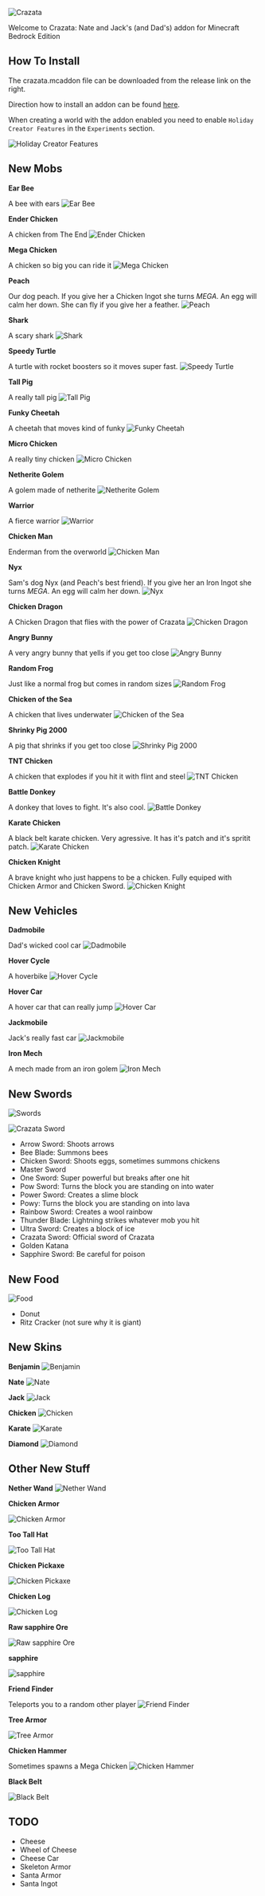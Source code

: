 ![Crazata](screenshots/title.png)

Welcome to Crazata: Nate and Jack's (and Dad's) addon for Minecraft Bedrock Edition

## How To Install
The crazata.mcaddon file can be downloaded from the release link on the right.

Direction how to install an addon can be found [here](https://learn.microsoft.com/en-us/minecraft/creator/documents/addonpackinstallation?tabs=Windows10).

When creating a world with the addon enabled you need to enable `Holiday Creator Features` in the `Experiments` section.

![Holiday Creator Features](screenshots/install.png)


## New Mobs

__Ear Bee__

A bee with ears
![Ear Bee](screenshots/ear_bee.png)

__Ender Chicken__

A chicken from The End
![Ender Chicken](screenshots/ender_chicken.png)

__Mega Chicken__

A chicken so big you can ride it
![Mega Chicken](screenshots/mega_chicken.png)

__Peach__

Our dog peach. If you give her a Chicken Ingot she turns *MEGA*. An egg will calm her down. She can fly if you give her a feather.
![Peach](screenshots/peach.png)

__Shark__

A scary shark
![Shark](screenshots/shark.png)

__Speedy Turtle__

A turtle with rocket boosters so it moves super fast.
![Speedy Turtle](screenshots/speedy_turtle.png)

__Tall Pig__

A really tall pig
![Tall Pig](screenshots/tall_pig.png)

__Funky Cheetah__

A cheetah that moves kind of funky
![Funky Cheetah](screenshots/cheetah.png)

__Micro Chicken__

A really tiny chicken
![Micro Chicken](screenshots/micro_chicken.png)

__Netherite Golem__

A golem made of netherite
![Netherite Golem](screenshots/netherite_golem.png)

__Warrior__

A fierce warrior
![Warrior](screenshots/warrior.png)

__Chicken Man__

Enderman from the overworld
![Chicken Man](screenshots/chicken_man.png)

__Nyx__

Sam's dog Nyx (and Peach's best friend).  If you give her an Iron Ingot she turns *MEGA*. An egg will calm her down.
![Nyx](screenshots/nyx.png)

__Chicken Dragon__

A Chicken Dragon that flies with the power of Crazata
![Chicken Dragon](screenshots/chicken_dragon.png)

__Angry Bunny__

A very angry bunny that yells if you get too close
![Angry Bunny](screenshots/angry_bunny.png)

__Random Frog__

Just like a normal frog but comes in random sizes
![Random Frog](screenshots/random_frog.png)

__Chicken of the Sea__

A chicken that lives underwater
![Chicken of the Sea](screenshots/chicken_of_the_sea.png)

__Shrinky Pig 2000__

A pig that shrinks if you get too close
![Shrinky Pig 2000](screenshots/shrinky_pig_2000.png)

__TNT Chicken__

A chicken that explodes if you hit it with flint and steel
![TNT Chicken](screenshots/tnt_chicken.png)

__Battle Donkey__

A donkey that loves to fight. It's also cool.
![Battle Donkey](screenshots/battle_donkey.png)

__Karate Chicken__

A black belt karate chicken. Very agressive. It has it's patch and it's spritit patch.
![Karate Chicken](screenshots/karate_chicken.png)

__Chicken Knight__

A brave knight who just happens to be a chicken. Fully equiped with Chicken Armor and Chicken Sword.
![Chicken Knight](screenshots/chicken_knight.png)


## New Vehicles

__Dadmobile__

Dad's wicked cool car
![Dadmobile](screenshots/dadmobile.png)

__Hover Cycle__

A hoverbike
![Hover Cycle](screenshots/hover_cycle.gif)

__Hover Car__

A hover car that can really jump
![Hover Car](screenshots/hover_car.gif)

__Jackmobile__

Jack's really fast car
![Jackmobile](screenshots/jackmobile.png)

__Iron Mech__

A mech made from an iron golem
![Iron Mech](screenshots/iron_mech.png)


## New Swords
![Swords](screenshots/swords.png)

![Crazata Sword](screenshots/crazata_sword.png)

- Arrow Sword: Shoots arrows
- Bee Blade: Summons bees
- Chicken Sword: Shoots eggs, sometimes summons chickens
- Master Sword
- One Sword: Super powerful but breaks after one hit
- Pow Sword: Turns the block you are standing on into water
- Power Sword: Creates a slime block
- Powy: Turns the block you are standing on into lava
- Rainbow Sword: Creates a wool rainbow
- Thunder Blade: Lightning strikes whatever mob you hit
- Ultra Sword: Creates a block of ice
- Crazata Sword: Official sword of Crazata
- Golden Katana
- Sapphire Sword: Be careful for poison

## New Food
![Food](screenshots/food.png)
- Donut
- Ritz Cracker (not sure why it is giant)

## New Skins

__Benjamin__
![Benjamin](screenshots/benjaminskin.png)

__Nate__
![Nate](screenshots/nateskin.png)

__Jack__
![Jack](screenshots/jackskin.png)

__Chicken__
![Chicken](screenshots/chicken_skin.png)

__Karate__
![Karate](screenshots/karate_skin.png)

__Diamond__
![Diamond](screenshots/diamond_skin.png)

## Other New Stuff

__Nether Wand__
![Nether Wand](screenshots/netherwand.png)

__Chicken Armor__

![Chicken Armor](screenshots/chickenarmor.png)

__Too Tall Hat__

![Too Tall Hat](screenshots/too_tall_hat.png)

__Chicken Pickaxe__

![Chicken Pickaxe](screenshots/chicken_pickaxe.png)

__Chicken Log__

![Chicken Log](screenshots/chicken_log.png)

__Raw sapphire Ore__

![Raw sapphire Ore](screenshots/raw_sapphire_ore.png)

__sapphire__

![sapphire](screenshots/sapphire.png)

__Friend Finder__

Teleports you to a random other player
![Friend Finder](screenshots/friend_finder.png)

__Tree Armor__

![Tree Armor](screenshots/tree_armor.png)

__Chicken Hammer__

Sometimes spawns a Mega Chicken
![Chicken Hammer](screenshots/chicken_hammer.png)

__Black Belt__

![Black Belt](screenshots/black_belt.png)


## TODO
- Cheese
- Wheel of Cheese
- Cheese Car
- Skeleton Armor
- Santa Armor
- Santa Ingot